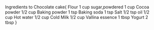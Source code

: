 Ingredients to Chocolate cake{
Flour                         1 cup
sugar,powdered                1 cup
Cocoa powder                  1/2 cup
Baking powder                 1 tsp
Baking soda                   1 tsp
Salt                          1/2 tsp
oil                           1/2 cup
Hot water                     1/2 cup
Cold Milk                     1/2 cup
Vallina essence               1 tbsp
Yogurt                        2 tbsp
}